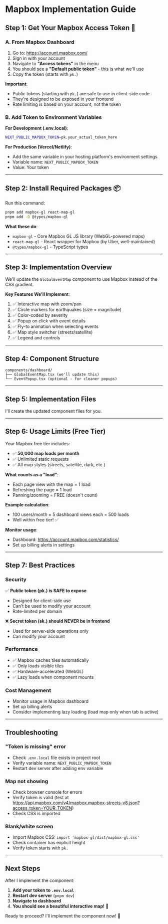 # Mapbox Implementation Guide

## Step 1: Get Your Mapbox Access Token 🔑

### A. From Mapbox Dashboard

1. Go to: https://account.mapbox.com/
2. Sign in with your account
3. Navigate to **"Access tokens"** in the menu
4. You should see a **"Default public token"** - this is what we'll use
5. Copy the token (starts with `pk.`)

**Important**: 
- Public tokens (starting with `pk.`) are safe to use in client-side code
- They're designed to be exposed in your frontend
- Rate limiting is based on your account, not the token

### B. Add Token to Environment Variables

**For Development (.env.local)**:
```bash
NEXT_PUBLIC_MAPBOX_TOKEN=pk.your_actual_token_here
```

**For Production (Vercel/Netlify)**:
- Add the same variable in your hosting platform's environment settings
- Variable name: `NEXT_PUBLIC_MAPBOX_TOKEN`
- Value: Your token

---

## Step 2: Install Required Packages 📦

Run this command:

```bash
pnpm add mapbox-gl react-map-gl
pnpm add -D @types/mapbox-gl
```

**What these do**:
- `mapbox-gl` - Core Mapbox GL JS library (WebGL-powered maps)
- `react-map-gl` - React wrapper for Mapbox (by Uber, well-maintained)
- `@types/mapbox-gl` - TypeScript types

---

## Step 3: Implementation Overview

We'll update the `GlobalEventMap` component to use Mapbox instead of the CSS gradient.

**Key Features We'll Implement**:
1. ✅ Interactive map with zoom/pan
2. ✅ Circle markers for earthquakes (size = magnitude)
3. ✅ Color-coded by severity
4. ✅ Popup on click with event details
5. ✅ Fly-to animation when selecting events
6. ✅ Map style switcher (streets/satellite)
7. ✅ Legend and controls

---

## Step 4: Component Structure

```
components/dashboard/
├── GlobalEventMap.tsx (we'll update this)
└── EventPopup.tsx (optional - for cleaner popups)
```

---

## Step 5: Implementation Files

I'll create the updated component files for you.

---

## Step 6: Usage Limits (Free Tier)

Your Mapbox free tier includes:
- ✅ **50,000 map loads per month**
- ✅ Unlimited static requests
- ✅ All map styles (streets, satellite, dark, etc.)

**What counts as a "load"**:
- Each page view with the map = 1 load
- Refreshing the page = 1 load
- Panning/zooming = FREE (doesn't count)

**Example calculation**:
- 100 users/month × 5 dashboard views each = 500 loads
- Well within free tier! ✅

**Monitor usage**:
- Dashboard: https://account.mapbox.com/statistics/
- Set up billing alerts in settings

---

## Step 7: Best Practices

### Security
✅ **Public token (pk.) is SAFE to expose**
- Designed for client-side use
- Can't be used to modify your account
- Rate-limited per domain

❌ **Secret token (sk.) should NEVER be in frontend**
- Used for server-side operations only
- Can modify your account

### Performance
- ✅ Mapbox caches tiles automatically
- ✅ Only loads visible tiles
- ✅ Hardware-accelerated (WebGL)
- ✅ Lazy loads when component mounts

### Cost Management
- Monitor usage in Mapbox dashboard
- Set up billing alerts
- Consider implementing lazy loading (load map only when tab is active)

---

## Troubleshooting

### "Token is missing" error
- Check `.env.local` file exists in project root
- Verify variable name: `NEXT_PUBLIC_MAPBOX_TOKEN`
- Restart dev server after adding env variable

### Map not showing
- Check browser console for errors
- Verify token is valid (test at https://api.mapbox.com/v4/mapbox.mapbox-streets-v8.json?access_token=YOUR_TOKEN)
- Check CSS is imported

### Blank/white screen
- Import Mapbox CSS: `import 'mapbox-gl/dist/mapbox-gl.css'`
- Check container has explicit height
- Verify token starts with `pk.`

---

## Next Steps

After I implement the component:

1. **Add your token to `.env.local`**
2. **Restart dev server** (`pnpm dev`)
3. **Navigate to dashboard**
4. **You should see a beautiful interactive map!** 🎉

Ready to proceed? I'll implement the component now! 🚀
